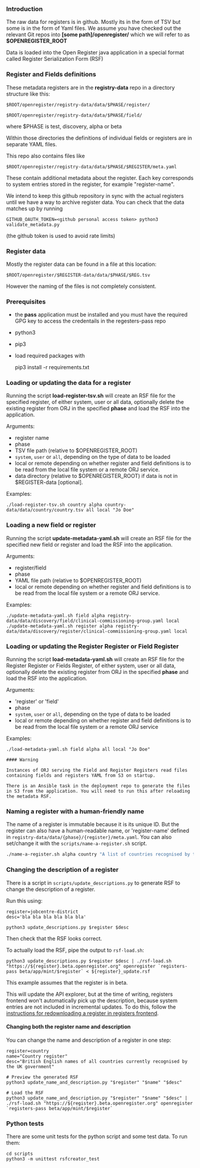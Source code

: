 ### Introduction

The raw data for registers is in github. Mostly its in the form of TSV but some is in the form of Yaml files.
We assume you have checked out the relevant Git repos into **[some path]/openregister/** which we will refer to as
**$OPENREGISTER_ROOT**

Data is loaded into the Open Register java application in a special format called Register Serialization Form (RSF)

### Register and Fields definitions

These metadata registers are in the **registry-data** repo in a directory structure like this:

    $ROOT/openregister/registry-data/data/$PHASE/register/

    $ROOT/openregister/registry-data/data/$PHASE/field/

where $PHASE is test, discovery, alpha or beta

Within those directories the definitions of individual fields or registers are in separate YAML files.

This repo also contains files like

    $ROOT/openregister/registry-data/data/$PHASE/$REGISTER/meta.yaml

These contain additional metadata about the register. Each key corresponds to system entries stored in the register, for example "register-name".

We intend to keep this github repository in sync with the actual registers until we have a way to archive register data. You can check that the data matches up by running

    GITHUB_OAUTH_TOKEN=<github personal access token> python3 validate_metadata.py

(the github token is used to avoid rate limits)

### Register data

Mostly the register data can be found in a file at this location:

    $ROOT/openregister/$REGISTER-data/data/$PHASE/$REG.tsv

However the naming of the files is not completely consistent.

### Prerequisites

- the **pass** application must be installed and you must have the required GPG key to access
  the credentails in the regesters-pass repo
- python3
- pip3
- load required packages with


    pip3 install -r requirements.txt


### Loading or updating the data for a register

Running the script **load-register-tsv.sh** will create an RSF file for the specified register, of either system, user or all data, optionally delete the existing
register from ORJ in the specified **phase** and load the RSF into the application.

Arguments:
- register name
- phase
- TSV file path (relative to $OPENREGISTER_ROOT)
- `system`, `user` or `all`, depending on the type of data to be loaded
- local or remote depending on whether register and field definitions is to be read from the local file system or a remote ORJ service.
- data directory (relative to $OPENREGISTER_ROOT) if data is not in $REGISTER-data [optional].

Examples:

    ./load-register-tsv.sh country alpha country-data/data/country/country.tsv all local "Jo Doe"

### Loading a new field or register

Running the script **update-metadata-yaml.sh** will create an RSF file for the specified new field or register and load the RSF into the application.

Arguments:
- register/field
- phase
- YAML file path (relative to $OPENREGISTER_ROOT)
- local or remote depending on whether register and field definitions is to be read from the local file system or a remote ORJ service.

Examples:

    ./update-metadata-yaml.sh field alpha registry-data/data/discovery/field/clinical-commissioning-group.yaml local
    ./update-metadata-yaml.sh register alpha registry-data/data/discovery/register/clinical-commissioning-group.yaml local


### Loading or updating the Register Register or Field Register

Running the script **load-metadata-yaml.sh** will create an RSF file for the Register Register or Fields Register, of either system, user or all data, optionally delete the existing register from ORJ in the specified **phase** and load the RSF into the application.

Arguments:
- 'register' or 'field'
- phase
- `system`, `user` or `all`, depending on the type of data to be loaded
- local or remote depending on whether register and field definitions is to be read from the local file system or a remote ORJ service

Examples:

    ./load-metadata-yaml.sh field alpha all local "Jo Doe"

    #### Warning

    Instances of ORJ serving the Field and Register Registers read files containing fields and registers YAML from S3 on startup.

    There is an Ansible task in the deployment repo to generate the files in S3 from the application. You will need to run this after reloading the metadata RSF.

### Naming a register with a human-friendly name

The name of a register is immutable because it is its unique ID.  But the
register can also have a human-readable name, or 'register-name' defined in
`registry-data/data/{phase}/{register}/meta.yaml`.  You can also set/change it
with the `scripts/name-a-register.sh` script.

```sh
./name-a-register.sh alpha country "A list of countries recognised by the UK"
```

### Changing the description of a register

There is a script in `scripts/update_descriptions.py` to generate RSF to change the description of a register.

Run this using:

```
register=jobcentre-district
desc='bla bla bla bla bla bla'

python3 update_descriptions.py $register $desc
```

Then check that the RSF looks correct.

To actually load the RSF, pipe the output to `rsf-load.sh`:

```
python3 update_descriptions.py $register $desc | ./rsf-load.sh "https://${register}.beta.openregister.org" openregister `registers-pass beta/app/mint/$register` < ${register}_update.rsf
```

This example assumes that the register is in beta.

This will update the API explorer, but at the time of writing, registers frontend won't automatically pick up the description, because system entries are not included in incremental updates. To do this, follow the [instructions for redownloading a register in registers frontend](https://github.com/openregister/registers-frontend#populating-the-database-with-register-data-on-paas).

#### Changing both the register name and description

You can change the name and description of a register in one step:

```
register=country
name="Country register"
desc="British English names of all countries currently recognised by the UK government"

# Preview the generated RSF
python3 update_name_and_description.py "$register" "$name" "$desc"

# Load the RSF
python3 update_name_and_description.py "$register" "$name" "$desc" | ./rsf-load.sh "https://${register}.beta.openregister.org" openregister `registers-pass beta/app/mint/$register`
```

### Python tests

There are some unit tests for the python script and some test data. To run them:

    cd scripts
    python3 -m unittest rsfcreator_test
